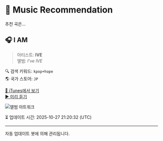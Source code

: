 
# 🎵 Music Recommendation

추천 곡은...

## 🎧 I AM  
> 아티스트: **IVE**  
> 앨범: _I've IVE_  

🔍 검색 키워드: `kpop+hope`  
🌎 국가 스토어: `JP`

[🔗 iTunes에서 보기](https://music.apple.com/jp/album/i-am/1680047093?i=1680047366&uo=4)  
[▶️ 미리 듣기](https://audio-ssl.itunes.apple.com/itunes-assets/AudioPreview116/v4/af/45/c0/af45c08e-9368-8679-9516-3a2238cd0ba3/mzaf_742897824559319104.plus.aac.p.m4a)

![앨범 아트워크](https://is1-ssl.mzstatic.com/image/thumb/Music116/v4/3a/23/b7/3a23b7f4-0b43-df9d-b7e4-14f992443324/197188335663.jpg/100x100bb.jpg)

⏳ 업데이트 시간: 2025-10-27 21:20:32 (UTC)

---
자동 업데이트 봇에 의해 관리됩니다.
